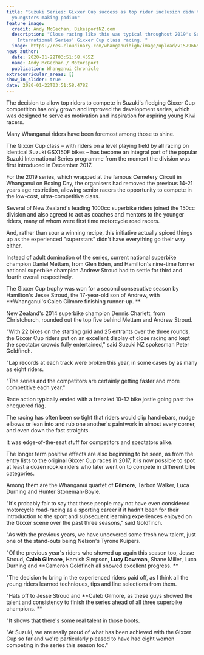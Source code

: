 ```yaml
---
title: "Suzuki Series: Gixxer Cup success as top rider inclusion didn't stop
  youngsters making podium"
feature_image:
  credit: Andy McGechan, BikesportNZ.com
  description: "Close racing like this was typical throughout 2019's Suzuki
    International Series' Gixxer Cup class racing. "
  image: https://res.cloudinary.com/whanganuihigh/image/upload/v1579665303/News/Caleb_Gilmore._Chron_18.1.20.jpg
news_author:
  date: 2020-01-22T03:51:58.455Z
  name: Andy McGechan / Motorsport
  publication: Whanganui Chronicle
extracurricular_areas: []
show_in_slider: true
date: 2020-01-22T03:51:58.478Z
---
```

The decision to allow top riders to compete in Suzuki's fledging Gixxer Cup competition has only grown and improved the development series, which was designed to serve as motivation and inspiration for aspiring young Kiwi racers.

Many Whanganui riders have been foremost among those to shine.

The Gixxer Cup class – with riders on a level playing field by all racing on identical Suzuki GSX150F bikes – has become an integral part of the popular Suzuki International Series programme from the moment the division was first introduced in December 2017.

For the 2019 series, which wrapped at the famous Cemetery Circuit in Whanganui on Boxing Day, the organisers had removed the previous 14-21 years age restriction, allowing senior racers the opportunity to compete in the low-cost, ultra-competitive class.

Several of New Zealand's leading 1000cc superbike riders joined the 150cc division and also agreed to act as coaches and mentors to the younger riders, many of whom were first time motorcycle road racers.

And, rather than sour a winning recipe, this initiative actually spiced things up as the experienced "superstars" didn't have everything go their way either.

Instead of adult domination of the series, current national superbike champion Daniel Mettam, from Glen Eden, and Hamilton's nine-time former national superbike champion Andrew Stroud had to settle for third and fourth overall respectively.

The Gixxer Cup trophy was won for a second consecutive season by Hamilton's Jesse Stroud, the 17-year-old son of Andrew, with **Whanganui's Caleb Gilmore finishing runner-up.**

New Zealand's 2014 superbike champion Dennis Charlett, from Christchurch, rounded out the top five behind Mettam and Andrew Stroud.

"With 22 bikes on the starting grid and 25 entrants over the three rounds, the Gixxer Cup riders put on an excellent display of close racing and kept the spectator crowds fully entertained," said Suzuki NZ spokesman Peter Goldfinch.

"Lap records at each track were broken this year, in some cases by as many as eight riders.

"The series and the competitors are certainly getting faster and more competitive each year."

Race action typically ended with a frenzied 10-12 bike jostle going past the chequered flag.

The racing has often been so tight that riders would clip handlebars, nudge elbows or lean into and rub one another's paintwork in almost every corner, and even down the fast straights.

It was edge-of-the-seat stuff for competitors and spectators alike.

The longer term positive effects are also beginning to be seen, as from the entry lists to the original Gixxer Cup races in 2017, it is now possible to spot at least a dozen rookie riders who later went on to compete in different bike categories.

Among them are the Whanganui quartet of **Gilmore**, Tarbon Walker, Luca Durning and Hunter Stoneman-Boyle.

"It's probably fair to say that these people may not have even considered motorcycle road-racing as a sporting career if it hadn't been for their introduction to the sport and subsequent learning experiences enjoyed on the Gixxer scene over the past three seasons," said Goldfinch.

"As with the previous years, we have uncovered some fresh new talent, just one of the stand-outs being Nelson's Tyrone Kuipers.

"Of the previous year's riders who showed up again this season too, Jesse Stroud, **Caleb Gilmore,** Hamish Simpson, **Lucy Dowman,** Shane Miller, Luca Durning and **Cameron Goldfinch all showed excellent progress.**

"The decision to bring in the experienced riders paid off, as I think all the young riders learned techniques, tips and line selections from them.

"Hats off to Jesse Stroud and **Caleb Gilmore, as these guys showed the talent and consistency to finish the series ahead of all three superbike champions.**

"It shows that there's some real talent in those boots.

"At Suzuki, we are really proud of what has been achieved with the Gixxer Cup so far and we're particularly pleased to have had eight women competing in the series this season too."

